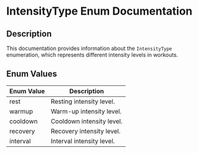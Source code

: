 # IntensityType Enum Documentation

## Description
This documentation provides information about the `IntensityType` enumeration, which represents different intensity levels in workouts.

## Enum Values

| Enum Value      | Description                 |
|-----------------|-----------------------------|
| rest            | Resting intensity level.    |
| warmup          | Warm-up intensity level.    |
| cooldown        | Cooldown intensity level.   |
| recovery        | Recovery intensity level.   |
| interval        | Interval intensity level.   |

